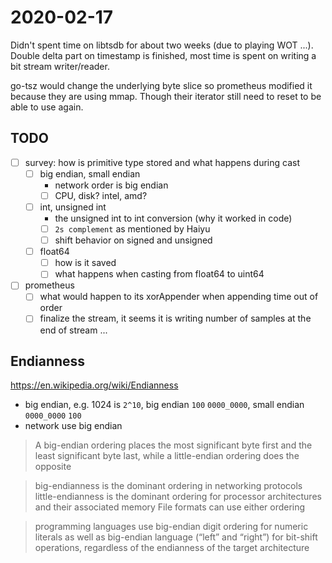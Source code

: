 # 2020-02-17

Didn't spent time on libtsdb for about two weeks (due to playing WOT ...).
Double delta part on timestamp is finished, most time is spent on writing a bit stream writer/reader.

go-tsz would change the underlying byte slice so prometheus modified it because they are using mmap.
Though their iterator still need to reset to be able to use again.

## TODO

- [ ] survey: how is primitive type stored and what happens during cast
  - [ ] big endian, small endian
    - network order is big endian
    - [ ] CPU, disk? intel, amd?
  - [ ] int, unsigned int
    - the unsigned int to int conversion (why it worked in code)
    - [ ] `2s complement` as mentioned by Haiyu
    - [ ] shift behavior on signed and unsigned
  - [ ] float64
    - [ ] how is it saved
    - [ ] what happens when casting from float64 to uint64
- [ ] prometheus
  - [ ] what would happen to its xorAppender when appending time out of order
  - [ ] finalize the stream, it seems it is writing number of samples at the end of stream ...

## Endianness

https://en.wikipedia.org/wiki/Endianness

- big endian, e.g. 1024 is `2^10`, big endian `100` `0000_0000`, small endian `0000_0000` `100`
- network use big endian

> A big-endian ordering places the most significant byte first and the least significant byte last,
> while a little-endian ordering does the opposite

> big-endianness is the dominant ordering in networking protocols
> little-endianness is the dominant ordering for processor architectures and their associated memory
> File formats can use either ordering

> programming languages use big-endian digit ordering for numeric literals 
> as well as big-endian language (“left” and “right”) for bit-shift operations, 
> regardless of the endianness of the target architecture